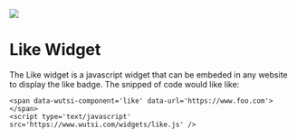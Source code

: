 ![](http://www.plantuml.com/plantuml/proxy?cache=no&src=https://raw.githubusercontent.com/wutsi/wutsi-domain/main/doc/capabilities/like/architecture.plantuml)

# Like Widget
The Like widget is a javascript widget that can be embeded in any website to display the like badge.
The snipped of code would like like:

```
<span data-wutsi-component='like' data-url='https://www.foo.com'></span>
<script type='text/javascript' src='https://www.wutsi.com/widgets/like.js' />
```

